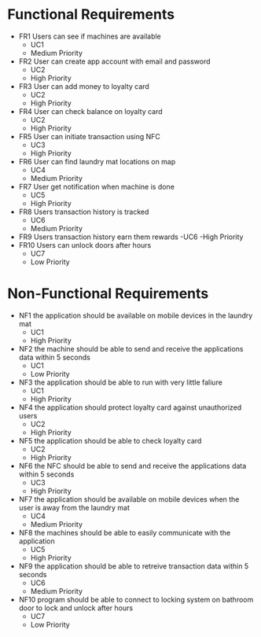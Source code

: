 # Functional Requirements
- FR1 Users can see if machines are available
	- UC1
	- Medium Priority
- FR2 User can create app account with email and password
	- UC2
	- High Priority
- FR3 User can add money to loyalty card 
	- UC2
	- High Priority
- FR4 User can check balance on loyalty card 
	- UC2
	- High Priority
- FR5 User can initiate transaction using NFC
	- UC3
	- High Priority
- FR6 User can find laundry mat locations on map
  	- UC4
  	- Medium Priority
 - FR7 User get notification when machine is done
   	- UC5
   	- High Priority
 - FR8 Users transaction history is tracked
   	- UC6
   	- Medium Priority
 - FR9 Users transaction history earn them rewards
   	-UC6
   	-High Priority
 - FR10 Users can unlock doors after hours
   	- UC7
   	- Low Priority
# Non-Functional Requirements
 - NF1 the application should be available on mobile devices in the laundry mat
   - UC1
   - High Priority
 - NF2 the machine should be able to send and receive the applications data within 5 seconds
 	- UC1
 	- Low Priority
 - NF3 the application should be able to run with very little faliure
 	- UC1
 	- High Priority
- NF4 the application should protect loyalty card against unauthorized users
	- UC2
   	- High Priority
- NF5 the application should be able to check loyalty card
    - UC2
    - High Priority
- NF6 the NFC should be able to send and receive the applications data within 5 seconds
  	- UC3
	- High Priority
- NF7 the application should be available on mobile devices when the user is away from the laundry mat
   	- UC4
   	- Medium Priority
- NF8 the machines should be able to easily communicate with the application
   	- UC5
   	- High Priority
- NF9 the application should be able to retreive transaction data within 5 seconds
 	- UC6
 	- Medium Priority
- NF10 program should be able to connect to locking system on bathroom door to lock and unlock after hours
    - UC7
    - Low Priority
